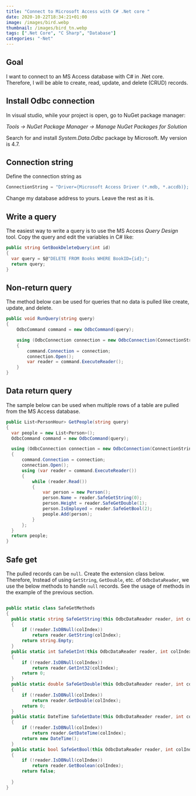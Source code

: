 ```yaml
---
title: "Connect to Microsoft Access with C# .Net core "
date: 2020-10-22T18:34:21+01:00
image: /images/bird.webp
thumbnail: /images/bird_tn.webp
tags: [".Net Core", "C Sharp", "Database"]
categories: "⋅Net"
---
```


## Goal

I want to connect to an MS Access database with C# in .Net core. Therefore, I will be able to create, read, update, and delete (CRUD) records.

## Install Odbc connection

In visual studio, while your project is open, go to NuGet package manager:

*Tools ->  NuGet Package Manager -> Manage NuGet Packages for Solution*

Search for and install *System.Data.Odbc* package by Microsoft. My version is 4.7.

## Connection string 

Define the connection string as

```c#
ConnectionString = "Driver={Microsoft Access Driver (*.mdb, *.accdb)}; Dbq=C:\\Users\\sorush\\Documents\\nameOfDatabase.accdb; Uid = Admin; Pwd =; ",
```
Change my database address to yours. Leave the rest as it is.

## Write a query

The easiest way to write a query is to use the MS Access *Query Design* tool. Copy the query and
edit the variables in C# like:

```c#
public string GetBookDeleteQuery(int id)
{
  var query = $@"DELETE FROM Books WHERE BookID={id};";
  return query;
}
```

## Non-return query

The method below can be used for queries that no data is pulled like create, update, and delete.

```c#
public void RunQuery(string query)
{
    OdbcCommand command = new OdbcCommand(query);

    using (OdbcConnection connection = new OdbcConnection(ConnectionString))
    {
        command.Connection = connection;
        connection.Open();
        var reader = command.ExecuteReader();
    }
}
```

## Data return query

The sample below can be used when multiple rows of a table are pulled from the MS Access database.

```c#
public List<PersonHour> GetPeople(string query)
{
  var people = new List<Person>();
  OdbcCommand command = new OdbcCommand(query);

  using (OdbcConnection connection = new OdbcConnection(ConnectionString))
  {
      command.Connection = connection;
      connection.Open();
      using (var reader = command.ExecuteReader())
      {
          while (reader.Read())
          {
              var person = new Person();
              person.Name = reader.SafeGetString(0);
              person.Height = reader.SafeGetDouble(1);
              person.IsEmployed = reader.SafeGetBool(2);
              people.Add(person);
          }
      };
  }
  return people;
}
```
## Safe get 

The pulled records can be `null`.  Create the extension class below. Therefore, Instead of using `GetString`, `GetDouble`, etc. of `OdbcDataReader`, we use the below methods to handle `null` records. See the usage of methods in the example of the previous section.

```c#

public static class SafeGetMethods
{
  public static string SafeGetString(this OdbcDataReader reader, int colIndex)
  {
      if (!reader.IsDBNull(colIndex))
          return reader.GetString(colIndex);
      return string.Empty;
  }
  public static int SafeGetInt(this OdbcDataReader reader, int colIndex)
  {
      if (!reader.IsDBNull(colIndex))
          return reader.GetInt32(colIndex);
      return 0;
  }
  public static double SafeGetDouble(this OdbcDataReader reader, int colIndex)
  {
      if (!reader.IsDBNull(colIndex))
          return reader.GetDouble(colIndex);
      return 0;
  }
  public static DateTime SafeGetDate(this OdbcDataReader reader, int colIndex)
  {
      if (!reader.IsDBNull(colIndex))
          return reader.GetDateTime(colIndex);
      return new DateTime();
  }
  public static bool SafeGetBool(this OdbcDataReader reader, int colIndex)
  {
      if (!reader.IsDBNull(colIndex))
          return reader.GetBoolean(colIndex);
      return false;
      
  }
}
```